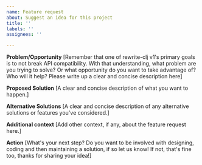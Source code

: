 ```yaml
---
name: Feature request
about: Suggest an idea for this project
title: ''
labels: ''
assignees: ''

---
```


**Problem/Opportunity**
[Remember that one of rewrite-clj v1's primary goals is to not break API compatibility. With that understanding, what problem are you trying to solve? Or what opportunity do you want to take advantage of? Who will it help? Please write up a clear and concise description here]

**Proposed Solution**
[A clear and concise description of what you want to happen.]

**Alternative Solutions**
[A clear and concise description of any alternative solutions or features you've considered.]

**Additional context**
[Add other context, if any, about the feature request here.]

**Action**
[What's your next step? Do you want to be involved with designing, coding and then maintaining a solution, if so let us know! If not, that's fine too, thanks for sharing your idea!]
